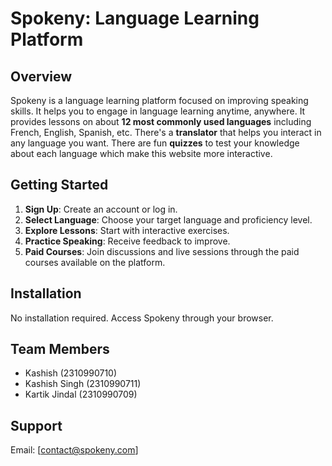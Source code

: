 # Spokeny: Language Learning Platform

## Overview
Spokeny is a language learning platform focused on improving speaking skills. It helps you to engage in language learning anytime, anywhere. It provides lessons on about **12 most commonly used languages** including French, English, Spanish, etc. There's a **translator** that helps you interact in any language you want. There are fun **quizzes** to test your knowledge about each language which make this website more interactive.

## Getting Started
1. **Sign Up**: Create an account or log in.
2. **Select Language**: Choose your target language and proficiency level.
3. **Explore Lessons**: Start with interactive exercises.
4. **Practice Speaking**: Receive feedback to improve.
5. **Paid Courses**: Join discussions and live sessions through the paid courses available on the platform.

## Installation
No installation required. Access Spokeny through your browser.

## Team Members
- Kashish (2310990710)
- Kashish Singh (2310990711)
- Kartik Jindal (2310990709)

## Support
Email: [contact@spokeny.com]
